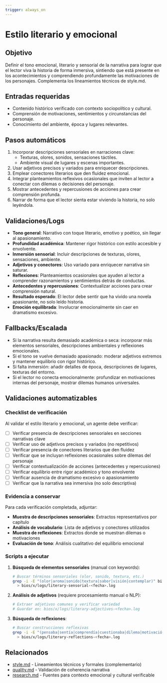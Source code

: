 ```yaml
---
trigger: always_on
---
```


# Estilo literario y emocional

## Objetivo
Definir el tono emocional, literario y sensorial de la narrativa para lograr que el lector viva la historia de forma inmersiva, sintiendo que está presente en los acontecimientos y comprendiendo profundamente las motivaciones de los personajes. Complementa los lineamientos técnicos de style.md.

## Entradas requeridas
- Contenido histórico verificado con contexto sociopolítico y cultural.
- Comprensión de motivaciones, sentimientos y circunstancias del personaje.
- Conocimiento del ambiente, época y lugares relevantes.

## Pasos automáticos
1. Incorporar descripciones sensoriales en narraciones clave:
   - Texturas, olores, sonidos, sensaciones táctiles.
   - Ambiente visual de lugares y escenas importantes.
2. Usar adjetivos precisos y variados para enriquecer descripciones.
3. Emplear conectores literarios que den fluidez emocional.
4. Integrar planteamientos reflexivos ocasionales que inviten al lector a conectar con dilemas o decisiones del personaje.
5. Mostrar antecedentes y repercusiones de acciones para crear comprensión profunda.
6. Narrar de forma que el lector sienta estar viviendo la historia, no solo leyéndola.

## Validaciones/Logs
- **Tono general**: Narrativo con toque literario, emotivo y poético, sin llegar al apasionamiento.
- **Profundidad académica**: Mantener rigor histórico con estilo accesible y envolvente.
- **Inmersión sensorial**: Incluir descripciones de texturas, olores, sensaciones, ambiente.
- **Adjetivos y conectores**: Uso variado para enriquecer narrativa sin saturar.
- **Reflexiones**: Planteamientos ocasionales que ayuden al lector a comprender razonamientos y sentimientos detrás de conductas.
- **Antecedentes y repercusiones**: Contextualizar acciones para crear comprensión natural.
- **Resultado esperado**: El lector debe sentir que ha vivido una novela apasionante, no solo leído historia.
- **Emoción equilibrada**: Involucrar emocionalmente sin caer en dramatismo excesivo.

## Fallbacks/Escalada
- Si la narrativa resulta demasiado académica o seca: incorporar más elementos sensoriales, descripciones ambientales y reflexiones emocionales.
- Si el tono se vuelve demasiado apasionado: moderar adjetivos extremos y mantener equilibrio con rigor histórico.
- Si falta inmersión: añadir detalles de época, descripciones de lugares, texturas del entorno.
- Si el lector no conecta emocionalmente: profundizar en motivaciones internas del personaje, mostrar dilemas humanos universales.

## Validaciones automatizables

### Checklist de verificación

Al validar el estilo literario y emocional, un agente debe verificar:

- [ ] Verificar presencia de descripciones sensoriales en secciones narrativas clave
- [ ] Verificar uso de adjetivos precisos y variados (no repetitivos)
- [ ] Verificar presencia de conectores literarios que den fluidez
- [ ] Verificar que se incluyan reflexiones ocasionales sobre dilemas del personaje
- [ ] Verificar contextualización de acciones (antecedentes y repercusiones)
- [ ] Verificar equilibrio entre rigor académico y tono envolvente
- [ ] Verificar ausencia de dramatismo excesivo o apasionamiento
- [ ] Verificar que la narrativa sea inmersiva (no solo descriptiva)

### Evidencia a conservar

Para cada verificación completada, adjuntar:

- **Muestra de descripciones sensoriales**: Extractos representativos por capítulo
- **Análisis de vocabulario**: Lista de adjetivos y conectores utilizados
- **Muestra de reflexiones**: Extractos donde se muestran dilemas o motivaciones
- **Evaluación de tono**: Análisis cualitativo del equilibrio emocional

### Scripts a ejecutar

1. **Búsqueda de elementos sensoriales** (manual con keywords):
   ```bash
   # Buscar términos sensoriales (olor, sonido, textura, etc.)
   grep -i -E "(olor|aroma|sonido|textura|sabor|visión|contemplar)" bios/x/*.md \
     > bios/x/logs/literary-sensorial-<fecha>.log
   ```

2. **Análisis de adjetivos** (requiere procesamiento manual o NLP):
   ```bash
   # Extraer adjetivos comunes y verificar variedad
   # Guardar en: bios/x/logs/literary-adjectives-<fecha>.log
   ```

3. **Búsqueda de reflexiones**:
   ```bash
   # Buscar construcciones reflexivas
   grep -i -E "(pensaba|sentía|comprendía|cuestionaba|dilema|motivación)" bios/x/*.md \
     > bios/x/logs/literary-reflections-<fecha>.log
   ```

## Relacionados
- [style.md](style.md) - Lineamientos técnicos y formales (complementario)
- [quality.md](quality.md) - Validación de coherencia narrativa
- [research.md](research.md) - Fuentes para contexto emocional y cultural verificable